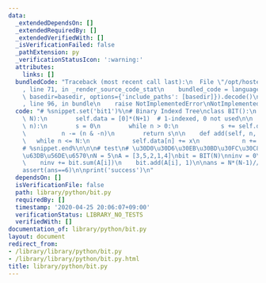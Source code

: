 ```yaml
---
data:
  _extendedDependsOn: []
  _extendedRequiredBy: []
  _extendedVerifiedWith: []
  _isVerificationFailed: false
  _pathExtension: py
  _verificationStatusIcon: ':warning:'
  attributes:
    links: []
  bundledCode: "Traceback (most recent call last):\n  File \"/opt/hostedtoolcache/Python/3.9.1/x64/lib/python3.9/site-packages/onlinejudge_verify/documentation/build.py\"\
    , line 71, in _render_source_code_stat\n    bundled_code = language.bundle(stat.path,\
    \ basedir=basedir, options={'include_paths': [basedir]}).decode()\n  File \"/opt/hostedtoolcache/Python/3.9.1/x64/lib/python3.9/site-packages/onlinejudge_verify/languages/python.py\"\
    , line 96, in bundle\n    raise NotImplementedError\nNotImplementedError\n"
  code: "# %snippet.set('bit1')%\n# Binary Indexd Tree\nclass BIT():\n    def __init__(self,\
    \ N):\n        self.data = [0]*(N+1)  # 1-indexed, 0 not used\n\n    def sum(self,\
    \ n):\n        s = 0\n        while n > 0:\n            s += self.data[n]\n  \
    \          n -= (n & -n)\n        return s\n\n    def add(self, n, x):\n     \
    \   while n <= N:\n            self.data[n] += x\n            n += (n & -n)\n\
    # %snippet.end%\n\n\n# test\n# \u30D0\u30D6\u30EB\u30BD\u30FC\u30C8\u306E\u4EA4\
    \u63DB\u56DE\u6570\nN = 5\nA = [3,5,2,1,4]\nbit = BIT(N)\nninv = 0\nfor i in range(N):\n\
    \    ninv += bit.sum(A[i])\n    bit.add(A[i], 1)\n\nans = N*(N-1)//2 - ninv\n\
    assert(ans==6)\n\nprint('success')\n"
  dependsOn: []
  isVerificationFile: false
  path: library/python/bit.py
  requiredBy: []
  timestamp: '2020-04-25 20:06:07+09:00'
  verificationStatus: LIBRARY_NO_TESTS
  verifiedWith: []
documentation_of: library/python/bit.py
layout: document
redirect_from:
- /library/library/python/bit.py
- /library/library/python/bit.py.html
title: library/python/bit.py
---
```

